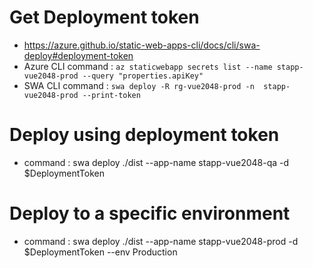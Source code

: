 # Get Deployment token

- https://azure.github.io/static-web-apps-cli/docs/cli/swa-deploy#deployment-token
- Azure CLI command : `az staticwebapp secrets list --name stapp-vue2048-prod --query "properties.apiKey"`
- SWA CLI command : `swa deploy -R rg-vue2048-prod -n  stapp-vue2048-prod --print-token`

# Deploy using deployment token

- command : swa deploy ./dist --app-name stapp-vue2048-qa -d $DeploymentToken

# Deploy to a specific environment

- command : swa deploy ./dist --app-name stapp-vue2048-prod -d $DeploymentToken --env Production